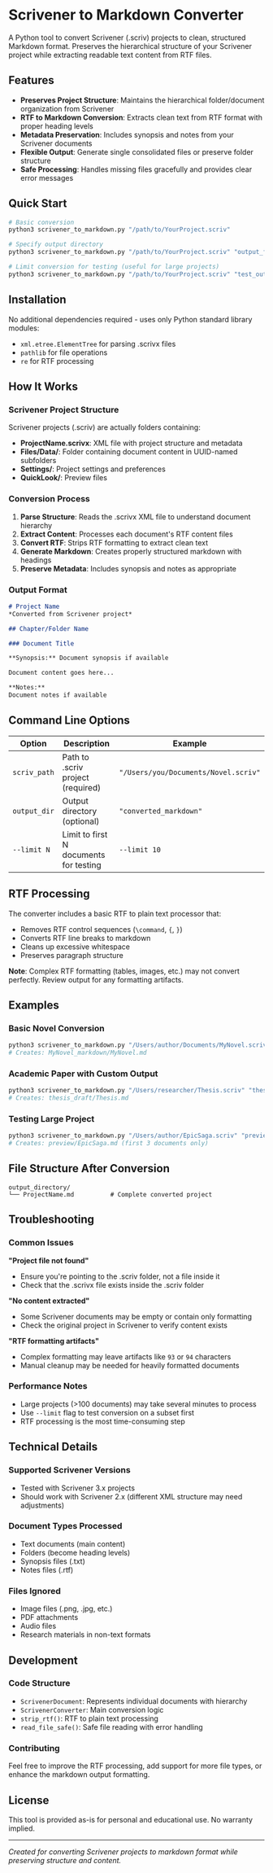 # Scrivener to Markdown Converter

A Python tool to convert Scrivener (.scriv) projects to clean, structured Markdown format. Preserves the hierarchical structure of your Scrivener project while extracting readable text content from RTF files.

## Features

- **Preserves Project Structure**: Maintains the hierarchical folder/document organization from Scrivener
- **RTF to Markdown Conversion**: Extracts clean text from RTF format with proper heading levels
- **Metadata Preservation**: Includes synopsis and notes from your Scrivener documents
- **Flexible Output**: Generate single consolidated files or preserve folder structure
- **Safe Processing**: Handles missing files gracefully and provides clear error messages

## Quick Start

```bash
# Basic conversion
python3 scrivener_to_markdown.py "/path/to/YourProject.scriv"

# Specify output directory
python3 scrivener_to_markdown.py "/path/to/YourProject.scriv" "output_folder"

# Limit conversion for testing (useful for large projects)
python3 scrivener_to_markdown.py "/path/to/YourProject.scriv" "test_output" --limit 5
```

## Installation

No additional dependencies required - uses only Python standard library modules:
- `xml.etree.ElementTree` for parsing .scrivx files
- `pathlib` for file operations
- `re` for RTF processing

## How It Works

### Scrivener Project Structure
Scrivener projects (.scriv) are actually folders containing:
- **ProjectName.scrivx**: XML file with project structure and metadata
- **Files/Data/**: Folder containing document content in UUID-named subfolders
- **Settings/**: Project settings and preferences
- **QuickLook/**: Preview files

### Conversion Process
1. **Parse Structure**: Reads the .scrivx XML file to understand document hierarchy
2. **Extract Content**: Processes each document's RTF content files
3. **Convert RTF**: Strips RTF formatting to extract clean text
4. **Generate Markdown**: Creates properly structured markdown with headings
5. **Preserve Metadata**: Includes synopsis and notes as appropriate

### Output Format
```markdown
# Project Name
*Converted from Scrivener project*

## Chapter/Folder Name

### Document Title

**Synopsis:** Document synopsis if available

Document content goes here...

**Notes:**
Document notes if available
```

## Command Line Options

| Option | Description | Example |
|--------|-------------|---------|
| `scriv_path` | Path to .scriv project (required) | `"/Users/you/Documents/Novel.scriv"` |
| `output_dir` | Output directory (optional) | `"converted_markdown"` |
| `--limit N` | Limit to first N documents for testing | `--limit 10` |

## RTF Processing

The converter includes a basic RTF to plain text processor that:
- Removes RTF control sequences (`\command`, `{`, `}`)
- Converts RTF line breaks to markdown
- Cleans up excessive whitespace
- Preserves paragraph structure

**Note**: Complex RTF formatting (tables, images, etc.) may not convert perfectly. Review output for any formatting artifacts.

## Examples

### Basic Novel Conversion
```bash
python3 scrivener_to_markdown.py "/Users/author/Documents/MyNovel.scriv"
# Creates: MyNovel_markdown/MyNovel.md
```

### Academic Paper with Custom Output
```bash
python3 scrivener_to_markdown.py "/Users/researcher/Thesis.scriv" "thesis_draft"
# Creates: thesis_draft/Thesis.md
```

### Testing Large Project
```bash
python3 scrivener_to_markdown.py "/Users/author/EpicSaga.scriv" "preview" --limit 3
# Creates: preview/EpicSaga.md (first 3 documents only)
```

## File Structure After Conversion

```
output_directory/
└── ProjectName.md          # Complete converted project
```

## Troubleshooting

### Common Issues

**"Project file not found"**
- Ensure you're pointing to the .scriv folder, not a file inside it
- Check that the .scrivx file exists inside the .scriv folder

**"No content extracted"**
- Some Scrivener documents may be empty or contain only formatting
- Check the original project in Scrivener to verify content exists

**"RTF formatting artifacts"**
- Complex formatting may leave artifacts like `93` or `94` characters
- Manual cleanup may be needed for heavily formatted documents

### Performance Notes
- Large projects (>100 documents) may take several minutes to process
- Use `--limit` flag to test conversion on a subset first
- RTF processing is the most time-consuming step

## Technical Details

### Supported Scrivener Versions
- Tested with Scrivener 3.x projects
- Should work with Scrivener 2.x (different XML structure may need adjustments)

### Document Types Processed
- Text documents (main content)
- Folders (become heading levels)
- Synopsis files (.txt)
- Notes files (.rtf)

### Files Ignored
- Image files (.png, .jpg, etc.)
- PDF attachments
- Audio files
- Research materials in non-text formats

## Development

### Code Structure
- `ScrivenerDocument`: Represents individual documents with hierarchy
- `ScrivenerConverter`: Main conversion logic
- `strip_rtf()`: RTF to plain text processing
- `read_file_safe()`: Safe file reading with error handling

### Contributing
Feel free to improve the RTF processing, add support for more file types, or enhance the markdown output formatting.

## License

This tool is provided as-is for personal and educational use. No warranty implied.

---

*Created for converting Scrivener projects to markdown format while preserving structure and content.*